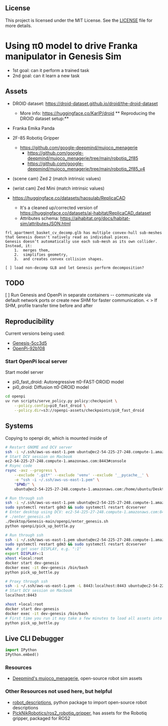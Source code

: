 ## License

This project is licensed under the MIT License.
See the [LICENSE](./LICENSE) file for more details.

# Using π0 model to drive Franka manipulator in Genesis Sim
* 1st goal: can it perform a trained task
* 2nd goal: can it learn a new task

## Assets
- DROID dataset: https://droid-dataset.github.io/droid/the-droid-dataset
    - More info: https://huggingface.co/KarlP/droid
** Reproducing the DROID dataset setup:**
- Franka Emika Panda
- 2F-85 Robotiq Gripper
    - https://github.com/google-deepmind/mujoco_menagerie
        - https://github.com/google-deepmind/mujoco_menagerie/tree/main/robotiq_2f85
        - https://github.com/google-deepmind/mujoco_menagerie/tree/main/robotiq_2f85_v4
- (scene cam) Zed 2 (match intrinsic values)
- (wrist cam) Zed Mini (match intrinsic values)

- https://huggingface.co/datasets/haosulab/ReplicaCAD
    - It's a cleaned up/corrected version of https://huggingface.co/datasets/ai-habitat/ReplicaCAD_dataset
    - Attributes schema: https://aihabitat.org/docs/habitat-sim/attributesJSON.html

```text
frl_apartment_basket_cv_decomp.glb has multiple convex-hull sub-meshes that Genesis doesn't natively read as individual pieces.
Genesis doesn’t automatically use each sub-mesh as its own collider. Instead, it:
	1.	merges them,
	2.	simplifies geometry,
	3.	and creates convex collision shapes.

[ ] load non-decomp GLB and let Genesis perform decomposition?
```

## TODO
[ ] Run Genesis and OpenPi in separate containers -- communicate via default network ports or create new SHM for faster communication.
    < > If SHM, profile transfer time before and after

## Reproducibility
Current versions being used:
- [Genesis-5cc3d5](https://github.com/Genesis-Embodied-AI/Genesis/commit/5cc3d5606c3c1e08eb3c628957e76e8e8512ae13)
- [OpenPi-92b108](https://github.com/Physical-Intelligence/openpi/commit/92b10824421d6d810eb1e398330acd79dc7cd934)

### Start OpenPi local server
Start model server
- pi0_fast_droid: Autoregressive π0-FAST-DROID model
- pi0_droid: Diffusion π0-DROID model

```bash
cd openpi
uv run scripts/serve_policy.py policy:checkpoint \
    --policy.config=pi0_fast_droid \
    --policy.dir=s3://openpi-assets/checkpoints/pi0_fast_droid
```

## Systems
Copying to openpi dir, which is mounted inside of
```bash
# Restart GNOME and DCV server
ssh -i ~/.ssh/aws-us-east-1.pem ubuntu@ec2-54-225-27-248.compute-1.amazonaws.com 'sudo systemctl restart gdm3 && sudo systemctl restart dcvserver'
# Start DCV session on Macbook
ec2-54-225-27-248.compute-1.amazonaws.com:8443#console
# Rsync code
rsync -avz --progress \
    --exclude '.git*' --exclude 'venv' --exclude '__pycache__' \
    -e "ssh -i ~/.ssh/aws-us-east-1.pem" \
    "$PWD/" \
    ubuntu@ec2-54-225-27-248.compute-1.amazonaws.com:/home/ubuntu/Desktop/Genesis-main/openpi/
```

```bash
# Run through ssh
ssh -i ~/.ssh/aws-us-east-1.pem ubuntu@ec2-54-225-27-248.compute-1.amazonaws.com
sudo systemctl restart gdm3 && sudo systemctl restart dcvserver
# Enter desktop using DCV: ec2-54-225-27-248.compute-1.amazonaws.com:8443#console
# ./enter_genesis.sh
./Desktop/Genesis-main/openpi/enter_genesis.sh
python openpi/pick_up_bottle.py
```

```bash
# Run through ssh
ssh -i ~/.ssh/aws-us-east-1.pem ubuntu@ec2-54-225-27-248.compute-1.amazonaws.com
sudo systemctl restart gdm3 && sudo systemctl restart dcvserver
who  # get user DISPLAY, e.g. ":1"
export DISPLAY=:1
xhost +local:root
docker start dev-genesis
docker exec -it dev-genesis /bin/bash
python pick_up_bottle.py
```

```bash
# Proxy through ssh
ssh -i ~/.ssh/aws-us-east-1.pem -L 8443:localhost:8443 ubuntu@ec2-54-225-27-248.compute-1.amazonaws.com
# Start DCV session on Macbook
localhost:8443
```

```bash
xhost +local:root
docker start dev-genesis
docker exec -it dev-genesis /bin/bash
# First time you run it may take a few minutes to load all assets into the sim. Subsequent should be much faster, under one min or so.
python pick_up_bottle.py
```

## Live CLI Debugger
```python
import IPython
IPython.embed()
```

### Resources
- [Deepmind's mujoco_menagerie](https://github.com/google-deepmind/mujoco_menagerie), open-source robot sim assets

### Other Resources not used here, but helpful
- [robot_descriptions](https://github.com/robot-descriptions/robot_descriptions.py), python package to import open-source robot descriptions
- [PickNikRobotics/ros2_robotiq_gripper](https://github.com/PickNikRobotics/ros2_robotiq_gripper/tree/main), has assets for the Robotiq gripper, packaged for ROS2